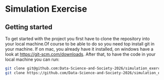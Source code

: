 # Simulation Exercise

## Getting started
To get started with the project you first have to clone the repository into your local machine.Of course to be able to do so you need top install git in your machine. If on mac, you already have it installed, on windows have a look at https://git-scm.com/downloads. After that, to have the code in your local machine you can run:

```bash
git clone git@github.com:Data-Science-and-Society-2026/simulation_exercise.git
git clone https://github.com/Data-Science-and-Society-2026/simulation_exercise.git
```


